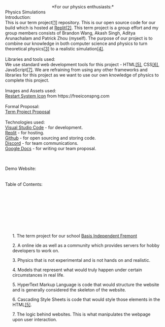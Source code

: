 <div align="center">*For our physics enthusiasts:*</div> Physics Simulations
<br>
Introduction: <br>
This is our term project<a href="#termprojectdesc">[1]</a> repository. This is our open source code for our build which is hosted at <a href="https://replit.com">Replit</a><a href="#replitdesc">[2]</a>. This term project is a group effort and my group members consists of Brandon Wang, Akash Singh, Aditya Arunachalam and Patrick Zhou (myself). The purpose of our project is to combine our knowledge in both computer science and physics to turn theoretical physics<a href="#theoreticaldesc">[3]</a> to a realistic simulation<a href="#simdesc">[4]</a>. 
<br><br>
Libraries and tools used:<br>
We use standard web development tools for this project - HTML<a href="#htmldesc">[5]</a>, CSS<a href="#cssdesc">[6]</a>, JavaScript<a href="#JSdesc">[7]</a>. We are refraining from using any other frameworks and libraries for this project as we want to use our own knowledge of physics to complete this project.
<br><br>
Images and Assets used:<br>
<a href="https://www.freeiconspng.com/thumbs/restart-icon/black-panel-restart-system-icon--6.png">Restart System Icon</a> from https://freeiconspng.com
<br><br>
Formal Proposal:<br>
<a href="https://docs.google.com/document/d/12lKEzLZoMFjt7WWVekGpWlB8mJ8_ftt_MfITrLblWQI/edit?usp=sharing">Term Project Proposal</a>
<br><br>
Technologies used:<br>
<a href="https://code.visualstudio.com">Visual Studio Code</a> - for development.<br>
<a href="https://replit.com">Replit</a> - for hosting.<br>
<a href="https://github.com">Github</a> - for open sourcing and storing code. <br>
<a href="https://discord.com">Discord</a> - for team communications. <br>
<a href="https://docs.google.com">Google Docs</a> - for writing our team proposal. <br>

<br><br>
Demo Website:<br>
<a href="https://termproject.pzrepl.repl.co"></a>
<br><br>
Table of Contents:<br>
<br><br><br><br><br><br><br><br>


<ul id="termprojectdesc">1. The term project for our school <a href="https://basisindependent.com/">Basis Independent Fremont</a></ul>
<ul id="replitdesc">2. A online ide as well as a community which provides servers for hobby developers to work on. </ul>
<ul id="theoreticaldesc">3. Physics that is not experimental and is not hands on and realistic. </ul>
<ul id="simdesc">4. Models that represent what would truly happen under certain circumstances in real life. </ul>
<ul id="htmldesc">5. HyperText Markup Language is code that would structure the website and is generally considered the skeleton of the website. </ul>
<ul id="cssdesc">6. Cascading Style Sheets is code that would style those elements in the HTML<a href="#htmldesc">[5]</a>. </ul>
<ul id="JSdesc">7. The logic behind websites. This is what manipulates the webpage upon user interaction. </ul>